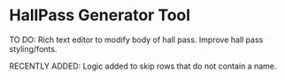 # HallPass Generator Tool

TO DO:
  Rich text editor to modify body of hall pass.
  Improve hall pass styling/fonts.

RECENTLY ADDED:
  Logic added to skip rows that do not contain a name.
